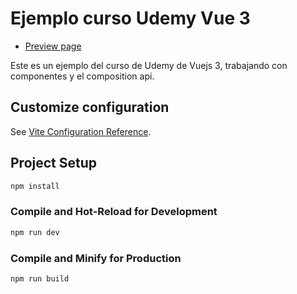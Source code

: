 # Ejemplo curso Udemy Vue 3

- [Preview page](https://listado-post.netlify.app/)

Este es un ejemplo del curso de Udemy de Vuejs 3, trabajando con componentes y el composition api.

## Customize configuration

See [Vite Configuration Reference](https://vitejs.dev/config/).

## Project Setup

```sh
npm install
```

### Compile and Hot-Reload for Development

```sh
npm run dev
```

### Compile and Minify for Production

```sh
npm run build
```
